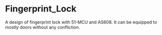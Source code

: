 # Fingerprint_Lock
A design of fingerprint lock with 51-MCU and AS608. It can be equipped to mostly doors without any confliction.

